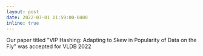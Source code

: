 ```yaml
---
layout: post
date: 2022-07-01 11:59:00-0400
inline: true
---
```


Our paper titled "VIP Hashing: Adapting to Skew in Popularity of Data on the Fly" was accepted for VLDB 2022
